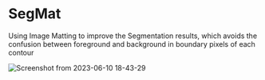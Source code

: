 # SegMat
Using Image Matting to improve the Segmentation results, which avoids the confusion between foreground and background in boundary pixels of each contour

![Screenshot from 2023-06-10 18-43-29](https://github.com/Rishabh20539011/SegMat/assets/101064926/d31a6f85-d123-4cec-9f25-da00281e029f)

